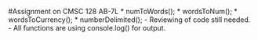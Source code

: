 #Assignment on CMSC 128 AB-7L
	* numToWords();
	* wordsToNum();
	* wordsToCurrency();
	* numberDelimited();
		- Reviewing of code still needed.
		- All functions are using console.log() for output.	

